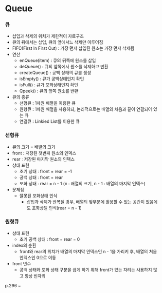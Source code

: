# Queue

### 큐
- 삽입과 삭제의 위치가 제한적이 자료구조
- 큐의 뒤에서는 삽입, 큐의 앞에서느 삭제만 이루어짐
- FIFO(First In First Out) : 가장 먼저 삽입된 원소는 가장 먼저 삭제됨
- 연산
  - enQueue(item) : 큐의 뒤쪽에 원소를 삽입
  - deQueue() : 큐의 앞쪽에서 원소를 삭제하고 반환
  - createQueue() : 공백 상태의 큐를 생성
  - isEmpty() : 큐가 공백상태인지 확인
  - isFull() : 큐가 포화상태인지 확인
  - Qpeek() : 큐의 앞쪽 원소를 반환
- 큐의 종류
  - 선형큐 : 1차원 배열을 이용한 큐
  - 원형큐 : 1차원 배열을 사용하되, 논리적으로는 배열의 처음과 끝이 연결되어 있는 큐
  - 연결큐 : Linkied List를 이용한 큐
  
### 선형큐
- 큐의 크기 = 배열의 크기
- front : 저장된 첫번째 원소의 인덱스
- rear : 저장된 마지막 원소의 인덱스
- 상태 표현
  - 초기 상태 : front = rear = -1
  - 공백 상태 : front = rear
  - 포화 상태 : rear = n - 1 (n : 배열의 크기, n - 1 : 배열의 마지막 인덱스)
- 문제점
  - 잘못된 포화상태 인식
    - 삽입과 삭제가 반복될 경우, 배열의 앞부분에 활용할 수 있는 공간이 있음에도 포화상탤 인식(rear = n - 1)

### 원형큐
- 상태 표현
  - 초기 공백 상태 : front = rear = 0
- index의 순환
  - front와 rear의 위치가 배열의 마지막 인덱스인 n - 1을 가리키 후, 배열의 처음 인덱스인 0으로 이동
- front 변수
  - 공백 상태와 포화 상태 구분을 쉽게 하기 위해 front가 있는 자리는 사용하지 않고 항상 빈자리 

p.296 ~ 
